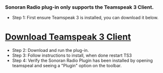 ### Sonoran Radio plug-in only supports the Teamspeak 3 Client.

- Step 1: First ensure Teamspeak 3 is installed, you can download it below.
# [Download Teamspeak 3 Client](https://files.teamspeak-services.com/pre_releases/client/5.0.0-beta77/teamspeak-client.msi)
- Step 2: Download and run the plug-in.
- Step 3: Follow instructions to install, when done restart TS3
- Step 4: Verify the Sonoran Radio Plugin has been installed by opening teamspeal and seeing a "Plugin" option on the toolbar.
